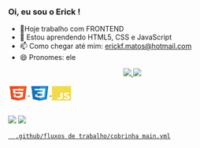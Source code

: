 ### Oi, eu sou o Erick !

- 🔭Hoje trabalho com FRONTEND
- 🌱 Estou aprendendo HTML5, CSS e JavaScript
- 📫 Como chegar até mim: erickf.matos@hotmail.com
- 😄 Pronomes: ele

<div align="center">
  <a href="https://github.com/erick2497">
  <img height="180em" src="https://github-readme-stats.vercel.app/api?username=erick2497&show_icons=true&theme=dark&include_all_commits=true&count_private=true"/>
  <img height="180em" src="https://github-readme-stats.vercel.app/api/top-langs/?username=erick2497&layout=compact&langs_count=7&theme=dark"/>
</div>
  
  <div style="display: inline_block"><br>
     <img align="center" alt="Erick-HTML" height="30" width="40" src="https://raw.githubusercontent.com/devicons/devicon/master/icons/html5/html5-original.svg">
     <img align="center" alt="Erick-CSS" height="30" width="40" src="https://raw.githubusercontent.com/devicons/devicon/master/icons/css3/css3-original.svg">
     <img align="center" alt="Erick-Js" height="30" width="40" src="https://raw.githubusercontent.com/devicons/devicon/master/icons/javascript/javascript-plain.svg">
  </div>
  
  ##
  
  <div>
   <a href="https://www.linkedin.com/in/erick-ferreira-matos-208b01218" target="_blank"><img src="https://img.shields.io/badge/-LinkedIn-%230077B5?style=for-the-badge&logo=linkedin&logoColor=white" target="_blank"></a> 
    <a href="https://api.whatsapp.com/send?phone=5565992738000/badge/WhatsApp-25D366?style=for-the-badge&logo=whatsapp&logoColor=white"><img src="https://img.shields.io/badge/WhatsApp-25D366?style=for-the-badge&logo=whatsapp&logoColor=white"</a>
      
      .github/fluxos de trabalho/cobrinha main.yml
      
  </div>
